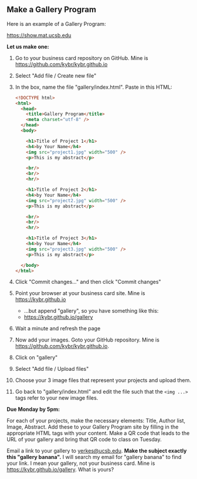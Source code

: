 ## Make a Gallery Program

Here is an example of a Gallery Program:

<https://show.mat.ucsb.edu>



**Let us make one:**

1) Go to your business card repository on GitHub. Mine is <https://github.com/kybr/kybr.github.io>

2) Select "Add file / Create new file"

3) In the box, name the file "gallery/index.html". Paste in this HTML:

   ```html
   <!DOCTYPE html>
   <html>
     <head>
       <title>Gallery Program</title>
       <meta charset="utf-8" />
     </head>
     <body>

       <h1>Title of Project 1</h1>
       <h4>by Your Name</h4>
       <img src="project1.jpg" width="500" />
       <p>This is my abstract</p>

       <br/>
       <br/>
       <hr/>

       <h1>Title of Project 2</h1>
       <h4>by Your Name</h4>
       <img src="project2.jpg" width="500" />
       <p>This is my abstract</p>

       <br/>
       <br/>
       <hr/>

       <h1>Title of Project 3</h1>
       <h4>by Your Name</h4>
       <img src="project3.jpg" width="500" />
       <p>This is my abstract</p>

     </body>
   </html>
   ```

4) Click "Commit changes..." and then click "Commit changes"

5) Point your browser at your business card site. Mine is <https://kybr.github.io>

   - ...but append "gallery", so you have something like this:
   - <https://kybr.github.io/gallery>

6) Wait a minute and refresh the page

7) Now add your images. Goto your GitHub repository. Mine is <https://github.com/kybr/kybr.github.io>.

8) Click on "gallery"

9) Select "Add file / Upload files"

10) Choose your 3 image files that represent your projects and upload them.

11) Go back to "gallery/index.html" and edit the file such that the `<img ...>` tags refer to your new image files.



**Due Monday by 5pm:**

For each of your projects, make the necessary elements: Title, Author list, Image, Abstract. Add these to your Gallery Program site by filling in the appropriate HTML tags with your content. Make a QR code that leads to the URL of your gallery and bring that QR code to class on Tuesday.

Email a link to your gallery to <yerkes@ucsb.edu>. **Make the subject exactly this "gallery banana".** I will search my email for "gallery banana" to find your link. I mean your gallery, not your business card. Mine is <https://kybr.github.io/gallery>. What is yours?





